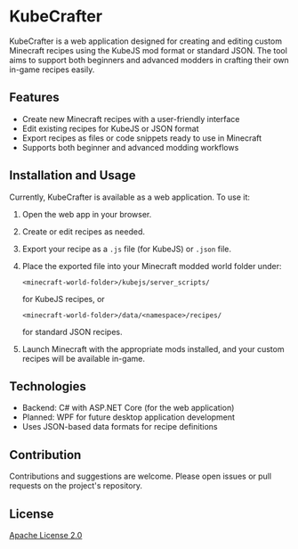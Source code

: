 # KubeCrafter

KubeCrafter is a web application designed for creating and editing custom Minecraft recipes using the KubeJS mod format or standard JSON. The tool aims to support both beginners and advanced modders in crafting their own in-game recipes easily.

## Features

- Create new Minecraft recipes with a user-friendly interface  
- Edit existing recipes for KubeJS or JSON format  
- Export recipes as files or code snippets ready to use in Minecraft  
- Supports both beginner and advanced modding workflows  

## Installation and Usage

Currently, KubeCrafter is available as a web application. To use it:

1. Open the web app in your browser.  
2. Create or edit recipes as needed.  
3. Export your recipe as a `.js` file (for KubeJS) or `.json` file.  
4. Place the exported file into your Minecraft modded world folder under:  
	```
	<minecraft-world-folder>/kubejs/server_scripts/
	```
	for KubeJS recipes, or 
	```
	<minecraft-world-folder>/data/<namespace>/recipes/
	```
	for standard JSON recipes.  

5. Launch Minecraft with the appropriate mods installed, and your custom recipes will be available in-game.

## Technologies

- Backend: C# with ASP.NET Core (for the web application)  
- Planned: WPF for future desktop application development  
- Uses JSON-based data formats for recipe definitions  

## Contribution

Contributions and suggestions are welcome. Please open issues or pull requests on the project's repository.

## License
[Apache License 2.0](LICENSE)




